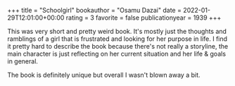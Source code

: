 +++
title = "Schoolgirl"
bookauthor = "Osamu Dazai"
date = 2022-01-29T12:01:00+00:00
rating = 3
favorite = false
publicationyear = 1939
+++

This was very short and pretty weird book. It's mostly just the thoughts and ramblings of a girl that is frustrated and looking for her purpose in life. I find it pretty hard to describe the book because there's not really a storyline, the main character is just reflecting on her current situation and her life & goals in general.

The book is definitely unique but overall I wasn't blown away a bit.